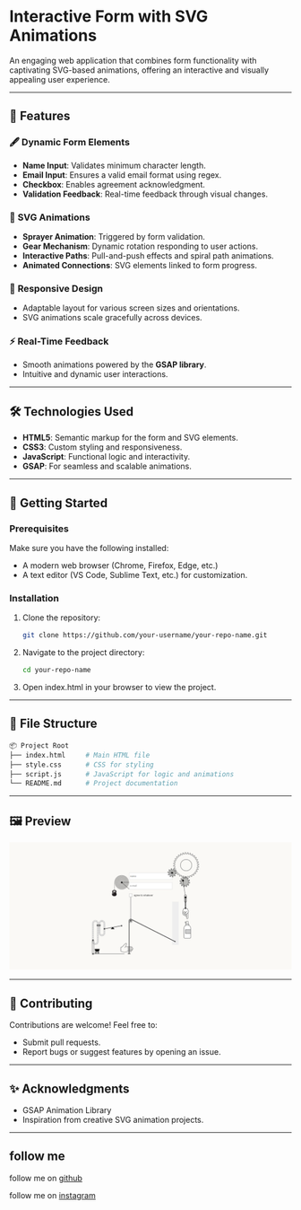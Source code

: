 # Interactive Form with SVG Animations

An engaging web application that combines form functionality with captivating SVG-based animations, offering an interactive and visually appealing user experience.

---

## 🌟 Features

### 🖋️ **Dynamic Form Elements**
- **Name Input**: Validates minimum character length.
- **Email Input**: Ensures a valid email format using regex.
- **Checkbox**: Enables agreement acknowledgment.
- **Validation Feedback**: Real-time feedback through visual changes.

### 🎨 **SVG Animations**
- **Sprayer Animation**: Triggered by form validation.
- **Gear Mechanism**: Dynamic rotation responding to user actions.
- **Interactive Paths**: Pull-and-push effects and spiral path animations.
- **Animated Connections**: SVG elements linked to form progress.

### 📱 **Responsive Design**
- Adaptable layout for various screen sizes and orientations.
- SVG animations scale gracefully across devices.

### ⚡ **Real-Time Feedback**
- Smooth animations powered by the **GSAP library**.
- Intuitive and dynamic user interactions.

---

## 🛠️ Technologies Used

- **HTML5**: Semantic markup for the form and SVG elements.
- **CSS3**: Custom styling and responsiveness.
- **JavaScript**: Functional logic and interactivity.
- **GSAP**: For seamless and scalable animations.

---

## 🚀 Getting Started

### Prerequisites
Make sure you have the following installed:
- A modern web browser (Chrome, Firefox, Edge, etc.)
- A text editor (VS Code, Sublime Text, etc.) for customization.

### Installation
1. Clone the repository:
   ```bash
   git clone https://github.com/your-username/your-repo-name.git
2. Navigate to the project directory:
   ```bash
   cd your-repo-name
3. Open index.html in your browser to view the project.

---

## 📂 File Structure

```bash
📦 Project Root
├── index.html     # Main HTML file
├── style.css      # CSS for styling
├── script.js      # JavaScript for logic and animations
└── README.md      # Project documentation
```
---

## 🖼️ Preview

<img src="animation login page.png">

---

## 🤝 Contributing

Contributions are welcome! Feel free to:

- Submit pull requests.
- Report bugs or suggest features by opening an issue.

---

## ✨ Acknowledgments

- GSAP Animation Library
- Inspiration from creative SVG animation projects.

---

## follow me

follow me on [github](https://github.com/ayaskant-12)

follow me on [instagram](https://www.instagram.com/ayaskant_dash_03/)
